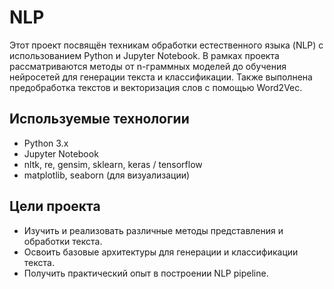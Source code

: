 # NLP
Этот проект посвящён техникам обработки естественного языка (NLP) с использованием Python и Jupyter Notebook. В рамках проекта рассматриваются методы от n-граммных моделей до обучения нейросетей для генерации текста и классификации. Также выполнена предобработка текстов и векторизация слов с помощью Word2Vec.

## Используемые технологии
- Python 3.x
- Jupyter Notebook
- nltk, re, gensim, sklearn, keras / tensorflow
- matplotlib, seaborn (для визуализации)

## Цели проекта
- Изучить и реализовать различные методы представления и обработки текста.
- Освоить базовые архитектуры для генерации и классификации текста.
- Получить практический опыт в построении NLP pipeline.

